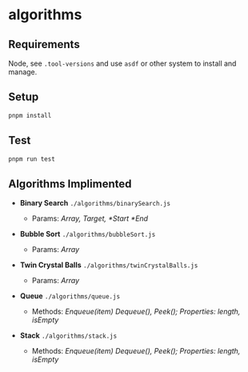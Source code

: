 # algorithms

## Requirements
Node, see `.tool-versions` and use `asdf` or other system to install and manage.

## Setup
```zsh
pnpm install
```

## Test
```zsh
pnpm run test
```
## Algorithms Implimented
* **Binary Search** `./algorithms/binarySearch.js`
	
	- Params: _Array, Target, *Start *End_

* **Bubble Sort** `./algorithms/bubbleSort.js`
	
	- Params: _Array_

* **Twin Crystal Balls** `./algorithms/twinCrystalBalls.js`
	
	- Params: _Array_

* **Queue** `./algorithms/queue.js`
	
	- Methods: _Enqueue(item) Dequeue(), Peek(); Properties: length, isEmpty_

* **Stack** `./algorithms/stack.js`
	
	- Methods: _Enqueue(item) Dequeue(), Peek(); Properties: length, isEmpty_

